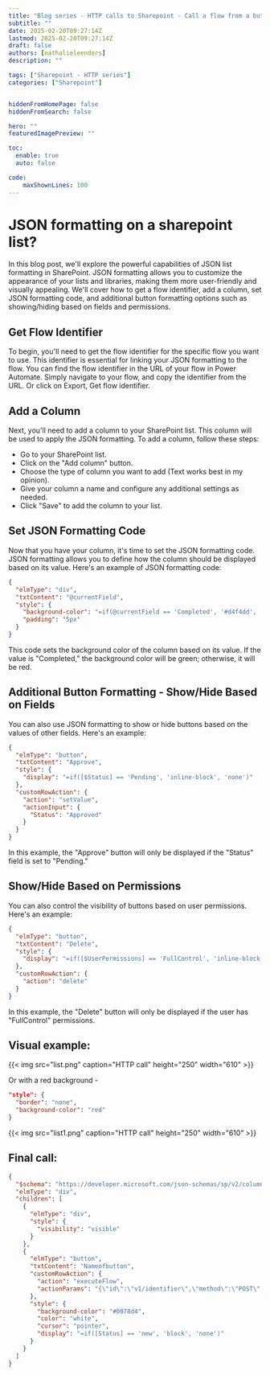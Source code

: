```yaml
---
title: "Blog series - HTTP calls to Sharepoint - Call a flow from a button"
subtitle: ""
date: 2025-02-20T09:27:14Z
lastmod: 2025-02-20T09:27:14Z
draft: false
authors: [nathalieleenders]
description: ""

tags: ["Sharepoint - HTTP series"]
categories: ["Sharepoint"]


hiddenFromHomePage: false
hiddenFromSearch: false

hero: ""
featuredImagePreview: ""

toc:
  enable: true
  auto: false

code:
    maxShownLines: 100
---
```

# JSON formatting on a sharepoint list?

In this blog post, we'll explore the powerful capabilities of JSON list formatting in SharePoint. JSON formatting allows you to customize the appearance of your lists and libraries, making them more user-friendly and visually appealing. We'll cover how to get a flow identifier, add a column, set JSON formatting code, and additional button formatting options such as showing/hiding based on fields and permissions.

## Get Flow Identifier

To begin, you'll need to get the flow identifier for the specific flow you want to use. This identifier is essential for linking your JSON formatting to the flow. You can find the flow identifier in the URL of your flow in Power Automate. Simply navigate to your flow, and copy the identifier from the URL. Or click on Export, Get flow identifier.

## Add a Column

Next, you'll need to add a column to your SharePoint list. This column will be used to apply the JSON formatting. To add a column, follow these steps:

- Go to your SharePoint list.
- Click on the "Add column" button.
- Choose the type of column you want to add (Text works best in my opinion).
- Give your column a name and configure any additional settings as needed.
- Click "Save" to add the column to your list.

## Set JSON Formatting Code

Now that you have your column, it's time to set the JSON formatting code. JSON formatting allows you to define how the column should be displayed based on its value. Here's an example of JSON formatting code:

```json
{
  "elmType": "div",
  "txtContent": "@currentField",
  "style": {
    "background-color": "=if(@currentField == 'Completed', '#d4f4dd', '#f4d4d4')",
    "padding": "5px"
  }
}
```

This code sets the background color of the column based on its value. If the value is "Completed," the background color will be green; otherwise, it will be red.

## Additional Button Formatting - Show/Hide Based on Fields

You can also use JSON formatting to show or hide buttons based on the values of other fields. Here's an example:

```json
{
  "elmType": "button",
  "txtContent": "Approve",
  "style": {
    "display": "=if([$Status] == 'Pending', 'inline-block', 'none')"
  },
  "customRowAction": {
    "action": "setValue",
    "actionInput": {
      "Status": "Approved"
    }
  }
}
```

In this example, the "Approve" button will only be displayed if the "Status" field is set to "Pending."

## Show/Hide Based on Permissions

You can also control the visibility of buttons based on user permissions. Here's an example:

```json
{
  "elmType": "button",
  "txtContent": "Delete",
  "style": {
    "display": "=if([$UserPermissions] == 'FullControl', 'inline-block', 'none')"
  },
  "customRowAction": {
    "action": "delete"
  }
}
```

In this example, the "Delete" button will only be displayed if the user has "FullControl" permissions.

## Visual example:

{{< img src="list.png" caption="HTTP call" height="250" width="610" >}}

Or with a red background -

```json
"style": {
  "border": "none",
  "background-color": "red"
}
```

{{< img src="list1.png" caption="HTTP call" height="250" width="610" >}}

## Final call:

```json
{
  "$schema": "https://developer.microsoft.com/json-schemas/sp/v2/column-formatting.schema.json",
  "elmType": "div",
  "children": [
    {
      "elmType": "div",
      "style": {
        "visibility": "visible"
      }
    },
    {
      "elmType": "button",
      "txtContent": "Nameofbutton",
      "customRowAction": {
        "action": "executeFlow",
        "actionParams": "{\"id\":\"v1/identifier\",\"method\":\"POST\",\"headers\":{\"Content-Type\":\"application/json\"},\"body\":{\"site\":\"@currentWeb\",\"itemId\":\"@{ID}\"}}"
      },
      "style": {
        "background-color": "#0078d4",
        "color": "white",
        "cursor": "pointer",
        "display": "=if([Status] == 'new', 'block', 'none')"
      }
    }
  ]
}
```